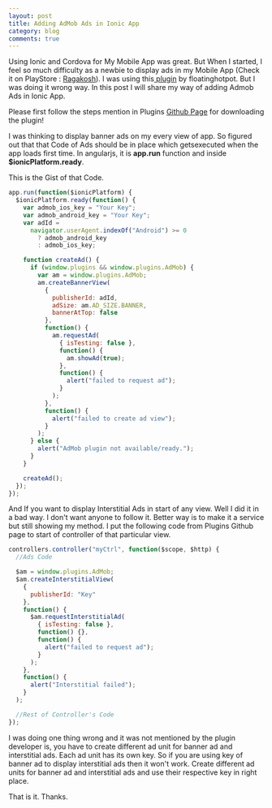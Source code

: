 ```yaml
---
layout: post
title: Adding AdMob Ads in Ionic App
category: blog
comments: true
---
```


Using Ionic and Cordova for My Mobile App was great. But When I started, I feel so much difficulty as a newbie to display ads in my Mobile App (Check it on PlayStore : [Ragakosh](https://play.google.com/store/apps/details?id=com.ragakosh.app)). I was using this[ plugin](https://github.com/floatinghotpot/cordova-plugin-admob) by floatinghotpot. But I was doing it wrong way. In this post I will share my way of adding Admob Ads in Ionic App. 

Please first follow the steps mention in Plugins [Github Page](https://github.com/floatinghotpot/cordova-plugin-admob) for downloading the plugin! 

I was thinking to display banner ads on my every view of app. So figured out that that Code of Ads should be in place which getsexecuted when the app loads first time. In angularjs, it is **app.run** function and inside **$ionicPlatform.ready**. 

This is the Gist of that Code. 
```js
app.run(function($ionicPlatform) {
  $ionicPlatform.ready(function() {
    var admob_ios_key = "Your Key";
    var admob_android_key = "Your Key";
    var adId =
      navigator.userAgent.indexOf("Android") >= 0
        ? admob_android_key
        : admob_ios_key;

    function createAd() {
      if (window.plugins && window.plugins.AdMob) {
        var am = window.plugins.AdMob;
        am.createBannerView(
          {
            publisherId: adId,
            adSize: am.AD_SIZE.BANNER,
            bannerAtTop: false
          },
          function() {
            am.requestAd(
              { isTesting: false },
              function() {
                am.showAd(true);
              },
              function() {
                alert("failed to request ad");
              }
            );
          },
          function() {
            alert("failed to create ad view");
          }
        );
      } else {
        alert("AdMob plugin not available/ready.");
      }
    }

    createAd();
  });
});
```
    
And If you want to display Interstitial Ads in start of any view. Well I did it in a bad way. I don't want anyone to follow it. Better way is to make it a service but still showing my method. I put the following code from Plugins Github page to start of controller of that particular view. 
    
```js
controllers.controller("myCtrl", function($scope, $http) {
  //Ads Code

  $am = window.plugins.AdMob;
  $am.createInterstitialView(
    {
      publisherId: "Key"
    },
    function() {
      $am.requestInterstitialAd(
        { isTesting: false },
        function() {},
        function() {
          alert("failed to request ad");
        }
      );
    },
    function() {
      alert("Interstitial failed");
    }
  );

  //Rest of Controller's Code
});
```  

I was doing one thing wrong and it was not mentioned by the plugin developer is, you have to create different ad unit for banner ad and interstitial ads. Each ad unit has its own key. So if you are using key of banner ad to display interstitial ads then it won't work. Create different ad units for banner ad and interstitial ads and use their respective key in right place. 

That is it. Thanks.
